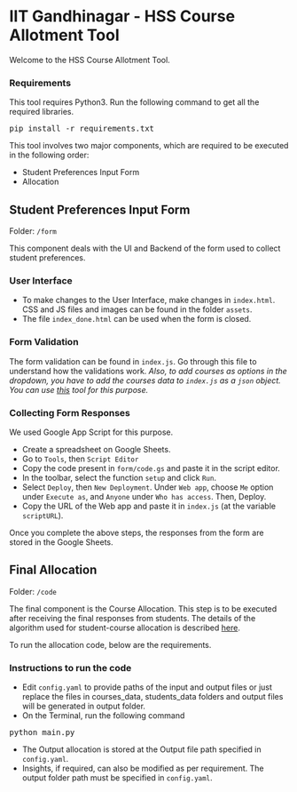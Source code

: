 # IIT Gandhinagar - HSS Course Allotment Tool
Welcome to the HSS Course Allotment Tool. 

### Requirements
This tool requires Python3. Run the following command to get all the required libraries.
<pre>
pip install -r requirements.txt
</pre>

This tool involves two major components, which are required to be executed in the following order:
- Student Preferences Input Form
- Allocation

## Student Preferences Input Form
Folder: `/form`

This component deals with the UI and Backend of the form used to collect student preferences.
### User Interface
- To make changes to the User Interface, make changes in `index.html`. CSS and JS files and images can be found in the folder `assets`.
- The file `index_done.html` can be used when the form is closed.

### Form Validation
The form validation can be found in `index.js`. Go through this file to understand how the validations work. *Also, to add courses as options in the dropdown, you have to add the courses data to `index.js` as a `json` object. You can use [this](https://beautifytools.com/excel-to-json-converter.php) tool for this purpose.*

### Collecting Form Responses
We used Google App Script for this purpose. 
- Create a spreadsheet on Google Sheets.
- Go to `Tools`, then `Script Editor`
- Copy the code present in `form/code.gs` and paste it in the script editor.
- In the toolbar, select the function `setup` and click `Run`.
- Select `Deploy`, then `New Deployment`. Under `Web app`, choose `Me` option under `Execute as`, and `Anyone` under `Who has access`. Then, Deploy.
- Copy the URL of the Web app and paste it in `index.js` (at the variable `scriptURL`).

Once you complete the above steps, the responses from the form are stored in the Google Sheets.

## Final Allocation
Folder: `/code`

The final component is the Course Allocation. This step is to be executed after receiving the final responses from students. The details of the algorithm used for student-course allocation is described [here](https://docs.google.com/document/d/1MDDga0pknnDucc_b_L-6TgLIVnN_6qPMclboX-JUq8Y/edit?usp=sharing).

To run the allocation code, below are the requirements.

### Instructions to run the code
- Edit `config.yaml` to provide paths of the input and output files or just replace the files in courses_data, students_data folders and output files will be generated in output folder.
- On the Terminal, run the following command
<pre>
python main.py
</pre>
- The Output allocation is stored at the Output file path specified in `config.yaml`.
- Insights, if required, can also be modified as per requirement. The output folder path must be specified in `config.yaml`.
